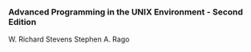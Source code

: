 ### Advanced Programming in the UNIX Environment - Second Edition

W. Richard Stevens
Stephen A. Rago
